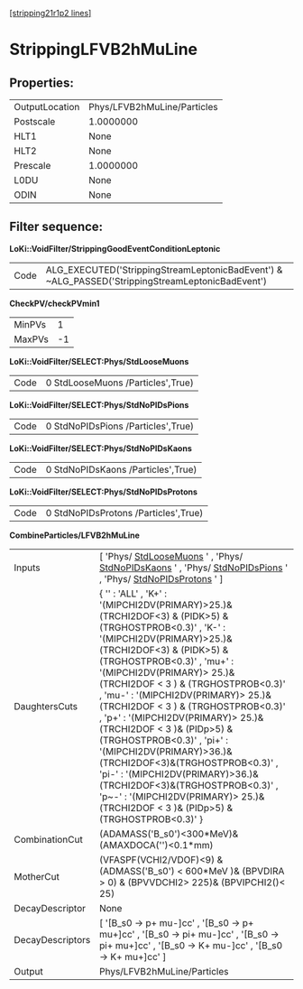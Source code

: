 [[stripping21r1p2 lines]](./stripping21r1p2-index)

# StrippingLFVB2hMuLine

## Properties:

|                |                             |
|----------------|-----------------------------|
| OutputLocation | Phys/LFVB2hMuLine/Particles |
| Postscale      | 1.0000000                   |
| HLT1           | None                        |
| HLT2           | None                        |
| Prescale       | 1.0000000                   |
| L0DU           | None                        |
| ODIN           | None                        |

## Filter sequence:

**LoKi::VoidFilter/StrippingGoodEventConditionLeptonic**

|      |                                                                                                   |
|------|---------------------------------------------------------------------------------------------------|
| Code | ALG_EXECUTED('StrippingStreamLeptonicBadEvent') & \~ALG_PASSED('StrippingStreamLeptonicBadEvent') |

**CheckPV/checkPVmin1**

|        |     |
|--------|-----|
| MinPVs | 1   |
| MaxPVs | -1  |

**LoKi::VoidFilter/SELECT:Phys/StdLooseMuons**

|      |                                   |
|------|-----------------------------------|
| Code | 0 StdLooseMuons /Particles',True) |

**LoKi::VoidFilter/SELECT:Phys/StdNoPIDsPions**

|      |                                    |
|------|------------------------------------|
| Code | 0 StdNoPIDsPions /Particles',True) |

**LoKi::VoidFilter/SELECT:Phys/StdNoPIDsKaons**

|      |                                    |
|------|------------------------------------|
| Code | 0 StdNoPIDsKaons /Particles',True) |

**LoKi::VoidFilter/SELECT:Phys/StdNoPIDsProtons**

|      |                                      |
|------|--------------------------------------|
| Code | 0 StdNoPIDsProtons /Particles',True) |

**CombineParticles/LFVB2hMuLine**

|                  |                                                                                                                                                                                                                                                                                                                                                                                                                                                                                                                                                                                                                                                                                        |
|------------------|----------------------------------------------------------------------------------------------------------------------------------------------------------------------------------------------------------------------------------------------------------------------------------------------------------------------------------------------------------------------------------------------------------------------------------------------------------------------------------------------------------------------------------------------------------------------------------------------------------------------------------------------------------------------------------------|
| Inputs           | [ 'Phys/ [StdLooseMuons](./stripping21r1p2-stdloosemuons) ' , 'Phys/ [StdNoPIDsKaons](./stripping21r1p2-stdnopidskaons) ' , 'Phys/ [StdNoPIDsPions](./stripping21r1p2-stdnopidspions) ' , 'Phys/ [StdNoPIDsProtons](./stripping21r1p2-stdnopidsprotons) ' ]                                                                                                                                                                                                                                                                                                                                                                                                                          |
| DaughtersCuts    | { '' : 'ALL' , 'K+' : '(MIPCHI2DV(PRIMARY)\>25.)&(TRCHI2DOF\<3) & (PIDK\>5) & (TRGHOSTPROB\<0.3)' , 'K-' : '(MIPCHI2DV(PRIMARY)\>25.)&(TRCHI2DOF\<3) & (PIDK\>5) & (TRGHOSTPROB\<0.3)' , 'mu+' : '(MIPCHI2DV(PRIMARY)\> 25.)&(TRCHI2DOF \< 3 ) & (TRGHOSTPROB\<0.3)' , 'mu-' : '(MIPCHI2DV(PRIMARY)\> 25.)&(TRCHI2DOF \< 3 ) & (TRGHOSTPROB\<0.3)' , 'p+' : '(MIPCHI2DV(PRIMARY)\> 25.)&(TRCHI2DOF \< 3 )& (PIDp\>5) & (TRGHOSTPROB\<0.3)' , 'pi+' : '(MIPCHI2DV(PRIMARY)\>36.)&(TRCHI2DOF\<3)&(TRGHOSTPROB\<0.3)' , 'pi-' : '(MIPCHI2DV(PRIMARY)\>36.)&(TRCHI2DOF\<3)&(TRGHOSTPROB\<0.3)' , 'p\~-' : '(MIPCHI2DV(PRIMARY)\> 25.)&(TRCHI2DOF \< 3 )& (PIDp\>5) & (TRGHOSTPROB\<0.3)' } |
| CombinationCut   | (ADAMASS('B_s0')\<300\*MeV)& (AMAXDOCA('')\<0.1\*mm)                                                                                                                                                                                                                                                                                                                                                                                                                                                                                                                                                                                                                                   |
| MotherCut        | (VFASPF(VCHI2/VDOF)\<9) & (ADMASS('B_s0') \< 600\*MeV )& (BPVDIRA \> 0) & (BPVVDCHI2\> 225)& (BPVIPCHI2()\< 25)                                                                                                                                                                                                                                                                                                                                                                                                                                                                                                                                                                        |
| DecayDescriptor  | None                                                                                                                                                                                                                                                                                                                                                                                                                                                                                                                                                                                                                                                                                   |
| DecayDescriptors | [ '[B_s0 -\> p+ mu-]cc' , '[B_s0 -\> p+ mu+]cc' , '[B_s0 -\> pi+ mu-]cc' , '[B_s0 -\> pi+ mu+]cc' , '[B_s0 -\> K+ mu-]cc' , '[B_s0 -\> K+ mu+]cc' ]                                                                                                                                                                                                                                                                                                                                                                                                                                                                                                                      |
| Output           | Phys/LFVB2hMuLine/Particles                                                                                                                                                                                                                                                                                                                                                                                                                                                                                                                                                                                                                                                            |
